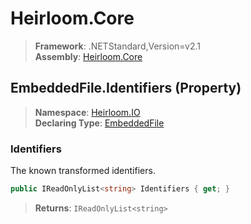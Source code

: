 # Heirloom.Core

> **Framework**: .NETStandard,Version=v2.1  
> **Assembly**: [Heirloom.Core][0]

## EmbeddedFile.Identifiers (Property)

> **Namespace**: [Heirloom.IO][0]  
> **Declaring Type**: [EmbeddedFile][1]

### Identifiers

The known transformed identifiers.

```cs
public IReadOnlyList<string> Identifiers { get; }
```

> **Returns**: `IReadOnlyList<string>`

[0]: ../../../Heirloom.Core.md
[1]: ../EmbeddedFile.md
